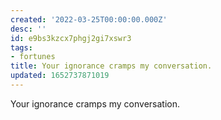 ```yaml
---
created: '2022-03-25T00:00:00.000Z'
desc: ''
id: e9bs3kzcx7phgj2gi7xswr3
tags:
- fortunes
title: Your ignorance cramps my conversation.
updated: 1652737871019
---
```

   
Your ignorance cramps my conversation.